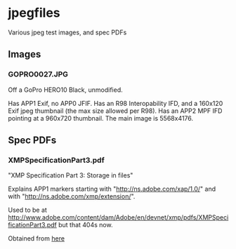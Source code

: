 jpegfiles
=========

Various jpeg test images, and spec PDFs

Images
------

### GOPRO0027.JPG

Off a GoPro HERO10 Black, unmodified.

Has APP1 Exif, no APP0 JFIF.
Has an R98 Interopability IFD, and a 160x120 Exif jpeg thumbnail (the max size
allowed per R98).
Has an APP2 MPF IFD pointing at a 960x720 thumbnail.
The main image is 5568x4176.

Spec PDFs
---------

### XMPSpecificationPart3.pdf

"XMP Specification Part 3: Storage in files"

Explains APP1 markers starting with "http://ns.adobe.com/xap/1.0/" and with
"http://ns.adobe.com/xmp/extension/".

Used to be at
http://www.adobe.com/content/dam/Adobe/en/devnet/xmp/pdfs/XMPSpecificationPart3.pdf
but that 404s now.

Obtained from [here](https://github.com/adobe/xmp-docs/blob/master/XMPSpecifications/XMPSpecificationPart3.pdf)
